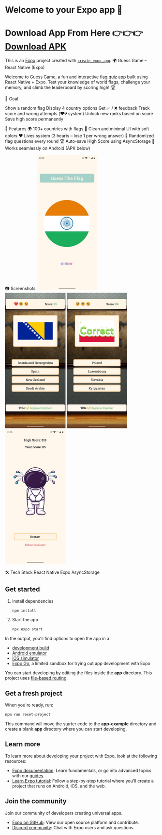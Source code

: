 # Welcome to your Expo app 👋
# Download App From Here 👉👉👉 [Download APK](https://github.com/Sky121122/Guess-Game/releases/latest/download/Guess-Game.apk)

This is an [Expo](https://expo.dev) project created with [`create-expo-app`](https://www.npmjs.com/package/create-expo-app).
🌍 Guess Game – React Native (Expo)

Welcome to Guess Game, a fun and interactive flag quiz app built using React Native + Expo.
Test your knowledge of world flags, challenge your memory, and climb the leaderboard by scoring high! 🏆

🎯 Goal

Show a random flag
Display 4 country options
Get ✅ / ❌ feedback
Track score and wrong attempts (❤️💔 system)
Unlock new ranks based on score
Save high score permanently

🚀 Features
🌍 100+ countries with flags
🎨 Clean and minimal UI with soft colors
❤️ Lives system (3 hearts – lose 1 per wrong answer)
🧠 Randomized flag questions every round
🏆 Auto-save High Score using AsyncStorage
📱 Works seamlessly on Android (APK below)

📷 Screenshots
<img src="assets/screenshot/one.jpg" width="200" /> <img src="assets/screenshot/two.jpg" width="200" /> 
<img src="assets/screenshot/three.jpg" width="200" /> <img src="assets/screenshot/four.jpg" width="200" />

🛠️ Tech Stack
React Native
Expo
AsyncStorage


## Get started

1. Install dependencies

   ```bash
   npm install
   ```

2. Start the app

   ```bash
   npx expo start
   ```

In the output, you'll find options to open the app in a

- [development build](https://docs.expo.dev/develop/development-builds/introduction/)
- [Android emulator](https://docs.expo.dev/workflow/android-studio-emulator/)
- [iOS simulator](https://docs.expo.dev/workflow/ios-simulator/)
- [Expo Go](https://expo.dev/go), a limited sandbox for trying out app development with Expo

You can start developing by editing the files inside the **app** directory. This project uses [file-based routing](https://docs.expo.dev/router/introduction).

## Get a fresh project

When you're ready, run:

```bash
npm run reset-project
```

This command will move the starter code to the **app-example** directory and create a blank **app** directory where you can start developing.

## Learn more

To learn more about developing your project with Expo, look at the following resources:

- [Expo documentation](https://docs.expo.dev/): Learn fundamentals, or go into advanced topics with our [guides](https://docs.expo.dev/guides).
- [Learn Expo tutorial](https://docs.expo.dev/tutorial/introduction/): Follow a step-by-step tutorial where you'll create a project that runs on Android, iOS, and the web.

## Join the community

Join our community of developers creating universal apps.

- [Expo on GitHub](https://github.com/expo/expo): View our open source platform and contribute.
- [Discord community](https://chat.expo.dev): Chat with Expo users and ask questions.
